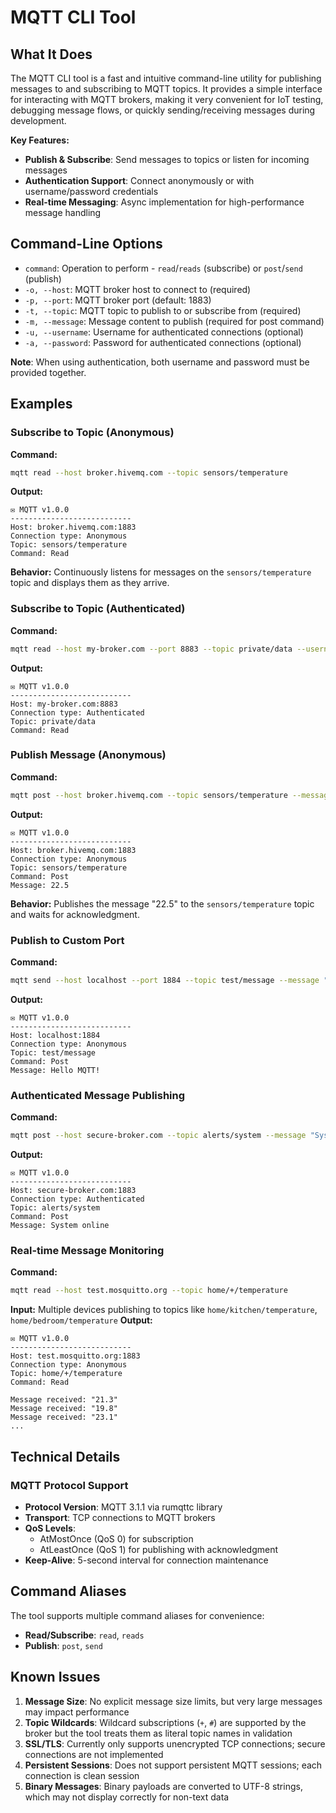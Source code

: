 # MQTT CLI Tool
## What It Does

The MQTT CLI tool is a fast and intuitive command-line utility for publishing messages to and subscribing to MQTT 
topics. It provides a simple interface for interacting with MQTT brokers, making it very convenient for IoT testing, 
debugging message flows, or quickly sending/receiving messages during development.

**Key Features:**
- **Publish & Subscribe**: Send messages to topics or listen for incoming messages
- **Authentication Support**: Connect anonymously or with username/password credentials
- **Real-time Messaging**: Async implementation for high-performance message handling

## Command-Line Options
- `command`: Operation to perform - `read`/`reads` (subscribe) or `post`/`send` (publish)
- `-o, --host`: MQTT broker host to connect to (required)
- `-p, --port`: MQTT broker port (default: 1883)
- `-t, --topic`: MQTT topic to publish to or subscribe from (required)
- `-m, --message`: Message content to publish (required for post command)
- `-u, --username`: Username for authenticated connections (optional)
- `-a, --password`: Password for authenticated connections (optional)

**Note**: When using authentication, both username and password must be provided together.

## Examples
### Subscribe to Topic (Anonymous)
**Command:**
```bash
mqtt read --host broker.hivemq.com --topic sensors/temperature
```
**Output:**
```
✉️ MQTT v1.0.0
---------------------------
Host: broker.hivemq.com:1883
Connection type: Anonymous
Topic: sensors/temperature
Command: Read
```
**Behavior:** Continuously listens for messages on the `sensors/temperature` topic and displays them as they arrive.

### Subscribe to Topic (Authenticated)
**Command:**
```bash
mqtt read --host my-broker.com --port 8883 --topic private/data --username myuser --password mypass
```
**Output:**
```
✉️ MQTT v1.0.0
---------------------------
Host: my-broker.com:8883
Connection type: Authenticated
Topic: private/data
Command: Read
```

### Publish Message (Anonymous)
**Command:**
```bash
mqtt post --host broker.hivemq.com --topic sensors/temperature --message "22.5"
```
**Output:**
```
✉️ MQTT v1.0.0
---------------------------
Host: broker.hivemq.com:1883
Connection type: Anonymous
Topic: sensors/temperature
Command: Post
Message: 22.5
```
**Behavior:** Publishes the message "22.5" to the `sensors/temperature` topic and waits for acknowledgment.

### Publish to Custom Port
**Command:**
```bash
mqtt send --host localhost --port 1884 --topic test/message --message "Hello MQTT!"
```
**Output:**
```
✉️ MQTT v1.0.0
---------------------------
Host: localhost:1884
Connection type: Anonymous
Topic: test/message
Command: Post
Message: Hello MQTT!
```

### Authenticated Message Publishing
**Command:**
```bash
mqtt post --host secure-broker.com --topic alerts/system --message "System online" --username admin --password secret123
```
**Output:**
```
✉️ MQTT v1.0.0
---------------------------
Host: secure-broker.com:1883
Connection type: Authenticated
Topic: alerts/system
Command: Post
Message: System online
```

### Real-time Message Monitoring
**Command:**
```bash
mqtt read --host test.mosquitto.org --topic home/+/temperature
```
**Input:** Multiple devices publishing to topics like `home/kitchen/temperature`, `home/bedroom/temperature`
**Output:** 
```
✉️ MQTT v1.0.0
---------------------------
Host: test.mosquitto.org:1883
Connection type: Anonymous
Topic: home/+/temperature
Command: Read

Message received: "21.3"
Message received: "19.8"
Message received: "23.1"
...
```

## Technical Details
### MQTT Protocol Support
- **Protocol Version**: MQTT 3.1.1 via rumqttc library
- **Transport**: TCP connections to MQTT brokers
- **QoS Levels**: 
  - AtMostOnce (QoS 0) for subscription
  - AtLeastOnce (QoS 1) for publishing with acknowledgment
- **Keep-Alive**: 5-second interval for connection maintenance

## Command Aliases
The tool supports multiple command aliases for convenience:
- **Read/Subscribe**: `read`, `reads`
- **Publish**: `post`, `send`

## Known Issues
1. **Message Size**: No explicit message size limits, but very large messages may impact performance
2. **Topic Wildcards**: Wildcard subscriptions (`+`, `#`) are supported by the broker but the tool treats them as literal topic names in validation
3. **SSL/TLS**: Currently only supports unencrypted TCP connections; secure connections are not implemented
4. **Persistent Sessions**: Does not support persistent MQTT sessions; each connection is clean session
5. **Binary Messages**: Binary payloads are converted to UTF-8 strings, which may not display correctly for non-text data

